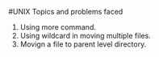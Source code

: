 #UNIX Topics and problems faced
1. Using more command.
2. Using wildcard in moving multiple files.
3. Movign a file to parent level directory.
